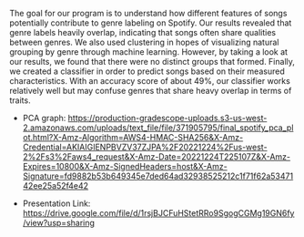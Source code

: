 The goal for our program is to understand how different features of songs potentially contribute to genre labeling on Spotify. Our results revealed that genre labels heavily overlap, indicating that songs often share qualities between genres. We also used clustering in hopes of visualizing natural grouping by genre through machine learning. However, by taking a look at our results, we found that there were no distinct groups that formed. Finally, we created a classifier in order to predict songs based on their measured characteristics. With an accuracy score of about 49%, our classifier works relatively well but may confuse genres that share heavy overlap in terms of traits.

- PCA graph: https://production-gradescope-uploads.s3-us-west-2.amazonaws.com/uploads/text_file/file/371905795/final_spotify_pca_plot.html?X-Amz-Algorithm=AWS4-HMAC-SHA256&X-Amz-Credential=AKIAIGIENPBVZV37ZJPA%2F20221224%2Fus-west-2%2Fs3%2Faws4_request&X-Amz-Date=20221224T225107Z&X-Amz-Expires=10800&X-Amz-SignedHeaders=host&X-Amz-Signature=fd9882b53b649345e7ded64ad32938525212c1f71f62a5347142ee25a52f4e42

- Presentation Link: https://drive.google.com/file/d/1rsjBJCFuHStetRRo9SgogCGMg19GN6fy/view?usp=sharing
